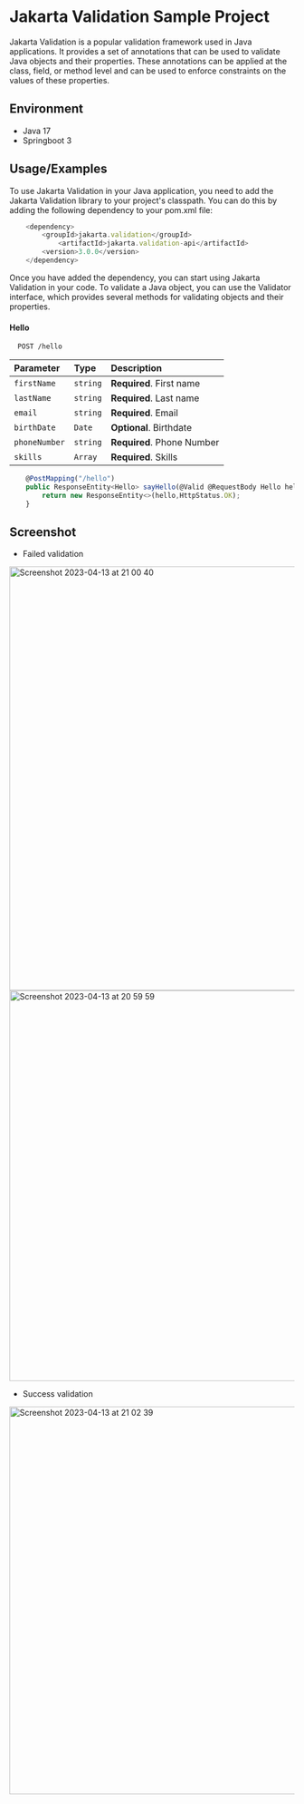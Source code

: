 # Jakarta Validation Sample Project

Jakarta Validation is a popular validation framework used in Java applications. It provides a set of annotations that
can be used to validate Java objects and their properties. These annotations can be applied at the class, field, or
method level and can be used to enforce constraints on the values of these properties.

## Environment

- Java 17
- Springboot 3

## Usage/Examples

To use Jakarta Validation in your Java application, you need to add the Jakarta Validation library to your project's
classpath. You can do this by adding the following dependency to your pom.xml file:

```javascript
    <dependency>
        <groupId>jakarta.validation</groupId>
            <artifactId>jakarta.validation-api</artifactId>
        <version>3.0.0</version>
    </dependency>
```

Once you have added the dependency, you can start using Jakarta Validation in your code. To validate a Java object, you
can use the Validator interface, which provides several methods for validating objects and their properties.

#### Hello

```http
  POST /hello
```

| Parameter | Type     | Description                |
| :-------- | :------- | :------------------------- |
| `firstName` | `string` | **Required**. First name |
| `lastName` | `string` | **Required**. Last name |
| `email` | `string` | **Required**. Email |
| `birthDate` | `Date` | **Optional**. Birthdate |
| `phoneNumber` | `string` | **Required**. Phone Number |
| `skills` | `Array` | **Required**. Skills |

```javascript
    @PostMapping("/hello")
    public ResponseEntity<Hello> sayHello(@Valid @RequestBody Hello hello){
        return new ResponseEntity<>(hello,HttpStatus.OK);
    }
```
## Screenshot

- Failed validation

<img width="748" alt="Screenshot 2023-04-13 at 21 00 40" src="https://user-images.githubusercontent.com/66008860/231783684-1fddca4c-0b36-4591-aa5f-3631b6b04037.png">

<img width="689" alt="Screenshot 2023-04-13 at 20 59 59" src="https://user-images.githubusercontent.com/66008860/231923765-0a2411ba-6ad5-4067-95bd-863137502076.png">

- Success validation

<img width="684" alt="Screenshot 2023-04-13 at 21 02 39" src="https://user-images.githubusercontent.com/66008860/231804364-034ee340-eb51-4575-861b-fcaaa9ff6bd4.png">



